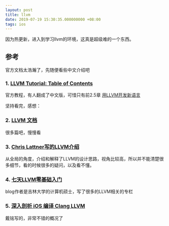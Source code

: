 ```yaml
---
layout: post
title: llvm
date: 2019-07-19 15:30:35.000000000 +08:00
tags: ios
---
```


因为热更新，进入到学习llvm的环境，这真是超级难的一个东西。


## 参考

官方文档太浩瀚了，先随便看些中文介绍吧

### 1. [LLVM Tutorial: Table of Contents](http://llvm.org/docs/tutorial/index.html)

官方教程，有人翻成了中文版，可惜只有前2.5章
[用LLVM开发新语言](https://llvm-tutorial-cn.readthedocs.io/en/latest/)

坚持看完，感想：

### 2. [LLVM 文档](http://llvm.org/docs)

很多篇吧，慢慢看

### 3. [Chris Lattner写的LLVM介绍](http://www.aosabook.org/en/llvm.html)

从全局的角度，介绍和解释了LLVM的设计思路，视角比较高，所以并不能清楚很多细节，看的时候很多的疑问，以及看不懂。

### 4. [七天LLVM零基础入门](https://blog.csdn.net/snsn1984/column/info/llvm)

blog作者是吉林大学的计算机硕士，写了很多的LLVM相关的专栏

### 5. [深入剖析 iOS 编译 Clang LLVM](https://github.com/ming1016/study/wiki/%E6%B7%B1%E5%85%A5%E5%89%96%E6%9E%90-iOS-%E7%BC%96%E8%AF%91-Clang---LLVM)

戴铭写的，非常不错的概况了